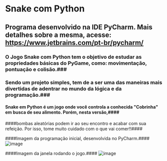 # Snake com Python #
## Programa desenvolvido na IDE PyCharm. Mais detalhes sobre a mesma, acesse: https://www.jetbrains.com/pt-br/pycharm/ ##

### O Jogo Snake com Python tem o objetivo de estudar as propriedades básicas do PyGame, como: movimentação, pontuação e colisão.###
### Sendo um projeto simples, tem de a ser uma das maneiras mais divertidas de adentrar no mundo da lógica e da programação.###

#### Snake em Python é um jogo onde você controla a conhecida "Cobrinha" em busca de seu alimento. Porém, nesta versão,####
####bombas aleatórias podem ir ao seu encontro e acabar com sua refeição. Por isso, tome muito cuidado com o que vai comer!!####

####Imagem da programação inicial, desenvolvida no PyCharm.####
![image](https://github.com/user-attachments/assets/e995b537-1cdf-40ed-a5ae-17dc79c98bd6)

####Imagem da janela rodando o jogo.####
![image](https://github.com/user-attachments/assets/3bb5d858-c37b-4359-8ddf-a96224fd6abd)
